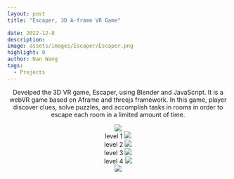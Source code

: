 ```yaml
---
layout: post
title: "Escaper, 3D A-frame VR Game"

date: 2022-12-8
description:
image: assets/images/Escaper/Escaper.png
highlight: 0
author: Nan Wang
tags:
  - Projects
---
```


<div class="section-padding bg-white" align="center">

Develped the 3D VR game, Escaper, using Blender and JavaScript. It is a webVR game based on Aframe and threejs framework.
In this game, player discover clues, solve puzzles, and accomplish tasks in rooms in order to escape each room in a limited amount of time.


</div>

<div class="section-padding" align="center">
<img source type="img/png" src="{{ "assets/images/Escaper/1.png" | relative_url }}"/>
</div>
<div class="section-padding" align="center">
<span>level 1</span>
<img source type="img/png" src="{{ "assets/images/Escaper/Escaper.png" | relative_url }}"/>
</div>

<div class="section-padding" align="center">
<span>level 2</span>
<img source type="img/png" src="{{ "assets/images/Escaper/4.png" | relative_url }}"/>
</div>

<div class="section-padding" align="center">
<span>level 3</span>
<img source type="img/png" src="{{ "assets/images/Escaper/3.png" | relative_url }}"/>
</div>

<div class="section-padding" align="center">
<span>level 4</span>
<img source type="img/png" src="{{ "assets/images/Escaper/44.png" | relative_url }}"/>
</div>

<div class="section-padding" align="center">
<img source type="img/png" src="{{ "assets/images/Escaper/2.png" | relative_url }}"/>
</div>




